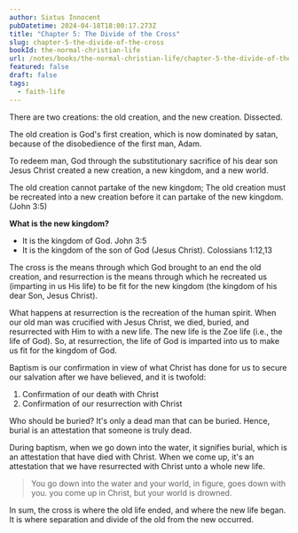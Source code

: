 ```yaml
---
author: Sixtus Innocent
pubDatetime: 2024-04-18T18:00:17.273Z
title: "Chapter 5: The Divide of the Cross"
slug: chapter-5-the-divide-of-the-cross
bookId: the-normal-christian-life
url: /notes/books/the-normal-christian-life/chapter-5-the-divide-of-the-cross
featured: false
draft: false
tags:
  - faith-life
---
```


There are two creations: the old creation, and the new creation. Dissected.

The old creation is God's first creation, which is now dominated by satan, because of the disobedience of the first man, Adam.

To redeem man, God through the substitutionary sacrifice of his dear son Jesus Christ created a new creation, a new kingdom, and a new world.

The old creation cannot partake of the new kingdom; The old creation must be recreated into a new creation before it can partake of the new kingdom. (John 3:5)

**What is the new kingdom?**

- It is the kingdom of God. John 3:5
- It is the kingdom of the son of God (Jesus Christ). Colossians 1:12,13

The cross is the means through which God brought to an end the old creation, and resurrection is the means through which he recreated us (imparting in us His life) to be fit for the new kingdom (the kingdom of his dear Son, Jesus Christ).

What happens at resurrection is the recreation of the human spirit. When our old man was crucified with Jesus Christ, we died, buried, and resurrected with Him to with a new life. The new life is the Zoe life (i.e., the life of God). So, at resurrection, the life of God is imparted into us to make us fit for the kingdom of God.

Baptism is our confirmation in view of what Christ has done for us to secure our salvation after we have believed, and it is twofold:

1. Confirmation of our death with Christ
2. Confirmation of our resurrection with Christ

Who should be buried? It's only a dead man that can be buried. Hence, burial is an attestation that someone is truly dead.

During baptism, when we go down into the water, it signifies burial, which is an attestation that have died with Christ. When we come up, it's an attestation that we have resurrected with Christ unto a whole new life.

> You go down into the water and your world, in figure, goes down with you. you come up in Christ, but your world is drowned.

In sum, the cross is where the old life ended, and where the new life began. It is where separation and divide of the old from the new occurred.

